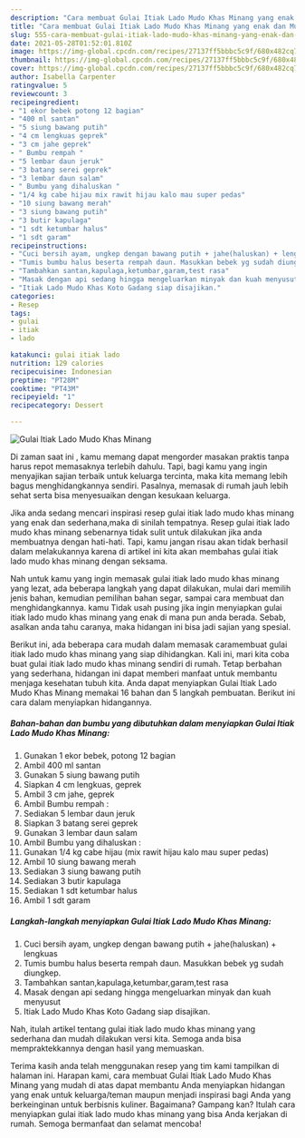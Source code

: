 ```yaml
---
description: "Cara membuat Gulai Itiak Lado Mudo Khas Minang yang enak dan Mudah Dibuat"
title: "Cara membuat Gulai Itiak Lado Mudo Khas Minang yang enak dan Mudah Dibuat"
slug: 555-cara-membuat-gulai-itiak-lado-mudo-khas-minang-yang-enak-dan-mudah-dibuat
date: 2021-05-28T01:52:01.810Z
image: https://img-global.cpcdn.com/recipes/27137ff5bbbc5c9f/680x482cq70/gulai-itiak-lado-mudo-khas-minang-foto-resep-utama.jpg
thumbnail: https://img-global.cpcdn.com/recipes/27137ff5bbbc5c9f/680x482cq70/gulai-itiak-lado-mudo-khas-minang-foto-resep-utama.jpg
cover: https://img-global.cpcdn.com/recipes/27137ff5bbbc5c9f/680x482cq70/gulai-itiak-lado-mudo-khas-minang-foto-resep-utama.jpg
author: Isabella Carpenter
ratingvalue: 5
reviewcount: 3
recipeingredient:
- "1 ekor bebek potong 12 bagian"
- "400 ml santan"
- "5 siung bawang putih"
- "4 cm lengkuas geprek"
- "3 cm jahe geprek"
- " Bumbu rempah "
- "5 lembar daun jeruk"
- "3 batang serei geprek"
- "3 lembar daun salam"
- " Bumbu yang dihaluskan "
- "1/4 kg cabe hijau mix rawit hijau kalo mau super pedas"
- "10 siung bawang merah"
- "3 siung bawang putih"
- "3 butir kapulaga"
- "1 sdt ketumbar halus"
- "1 sdt garam"
recipeinstructions:
- "Cuci bersih ayam, ungkep dengan bawang putih + jahe(haluskan) + lengkuas"
- "Tumis bumbu halus beserta rempah daun. Masukkan bebek yg sudah diungkep."
- "Tambahkan santan,kapulaga,ketumbar,garam,test rasa"
- "Masak dengan api sedang hingga mengeluarkan minyak dan kuah menyusut"
- "Itiak Lado Mudo Khas Koto Gadang siap disajikan."
categories:
- Resep
tags:
- gulai
- itiak
- lado

katakunci: gulai itiak lado 
nutrition: 129 calories
recipecuisine: Indonesian
preptime: "PT28M"
cooktime: "PT43M"
recipeyield: "1"
recipecategory: Dessert

---
```



![Gulai Itiak Lado Mudo Khas Minang](https://img-global.cpcdn.com/recipes/27137ff5bbbc5c9f/680x482cq70/gulai-itiak-lado-mudo-khas-minang-foto-resep-utama.jpg)

Di zaman  saat ini , kamu memang dapat mengorder masakan praktis tanpa harus repot memasaknya terlebih dahulu. Tapi, bagi kamu yang ingin menyajikan sajian terbaik untuk keluarga tercinta, maka kita memang lebih bagus menghidangkannya sendiri. Pasalnya, memasak di rumah jauh lebih sehat serta bisa menyesuaikan dengan kesukaan keluarga.

Jika anda sedang mencari inspirasi resep gulai itiak lado mudo khas minang yang enak dan sederhana,maka di sinilah tempatnya. Resep gulai itiak lado mudo khas minang  sebenarnya tidak sulit untuk dilakukan jika anda membuatnya dengan hati-hati. Tapi, kamu jangan risau akan tidak berhasil dalam melakukannya 
karena di artikel ini kita akan membahas gulai itiak lado mudo khas minang dengan seksama.  



Nah untuk kamu yang ingin memasak gulai itiak lado mudo khas minang yang lezat, ada beberapa langkah yang dapat dilakukan, mulai dari memilih jenis bahan, kemudian pemilihan bahan segar, sampai cara membuat dan menghidangkannya. kamu Tidak usah pusing jika ingin menyiapkan gulai itiak lado mudo khas minang yang enak di mana pun anda berada. Sebab, asalkan anda  tahu caranya, maka hidangan ini bisa jadi sajian yang spesial.

Berikut ini, ada beberapa cara mudah dalam memasak caramembuat gulai itiak lado mudo khas minang yang siap dihidangkan. Kali ini, mari kita coba buat gulai itiak lado mudo khas minang sendiri di rumah. Tetap berbahan yang sederhana, hidangan ini dapat memberi manfaat untuk membantu menjaga kesehatan tubuh kita. Anda dapat menyiapkan Gulai Itiak Lado Mudo Khas Minang memakai 16 bahan dan 5 langkah pembuatan. Berikut ini cara dalam menyiapkan hidangannya.

<!--inarticleads1-->

##### Bahan-bahan dan bumbu yang dibutuhkan dalam menyiapkan Gulai Itiak Lado Mudo Khas Minang:

1. Gunakan 1 ekor bebek, potong 12 bagian
1. Ambil 400 ml santan
1. Gunakan 5 siung bawang putih
1. Siapkan 4 cm lengkuas, geprek
1. Ambil 3 cm jahe, geprek
1. Ambil  Bumbu rempah :
1. Sediakan 5 lembar daun jeruk
1. Siapkan 3 batang serei geprek
1. Gunakan 3 lembar daun salam
1. Ambil  Bumbu yang dihaluskan :
1. Gunakan 1/4 kg cabe hijau (mix rawit hijau kalo mau super pedas)
1. Ambil 10 siung bawang merah
1. Sediakan 3 siung bawang putih
1. Sediakan 3 butir kapulaga
1. Sediakan 1 sdt ketumbar halus
1. Ambil 1 sdt garam




<!--inarticleads2-->

##### Langkah-langkah menyiapkan Gulai Itiak Lado Mudo Khas Minang:

1. Cuci bersih ayam, ungkep dengan bawang putih + jahe(haluskan) + lengkuas
1. Tumis bumbu halus beserta rempah daun. Masukkan bebek yg sudah diungkep.
1. Tambahkan santan,kapulaga,ketumbar,garam,test rasa
1. Masak dengan api sedang hingga mengeluarkan minyak dan kuah menyusut
1. Itiak Lado Mudo Khas Koto Gadang siap disajikan.




Nah, itulah artikel tentang  gulai itiak lado mudo khas minang  yang sederhana dan mudah dilakukan versi kita. Semoga anda bisa mempraktekkannya dengan hasil yang memuaskan. 

Terima kasih anda telah menggunakan resep yang tim kami tampilkan di halaman ini. Harapan kami, cara membuat  Gulai Itiak Lado Mudo Khas Minang yang mudah di atas dapat membantu Anda menyiapkan hidangan yang enak untuk keluarga/teman maupun menjadi inspirasi bagi Anda yang berkeinginan untuk berbisnis kuliner. Bagaimana? Gampang kan? Itulah cara menyiapkan gulai itiak lado mudo khas minang yang bisa Anda kerjakan di rumah. Semoga bermanfaat dan selamat mencoba!


